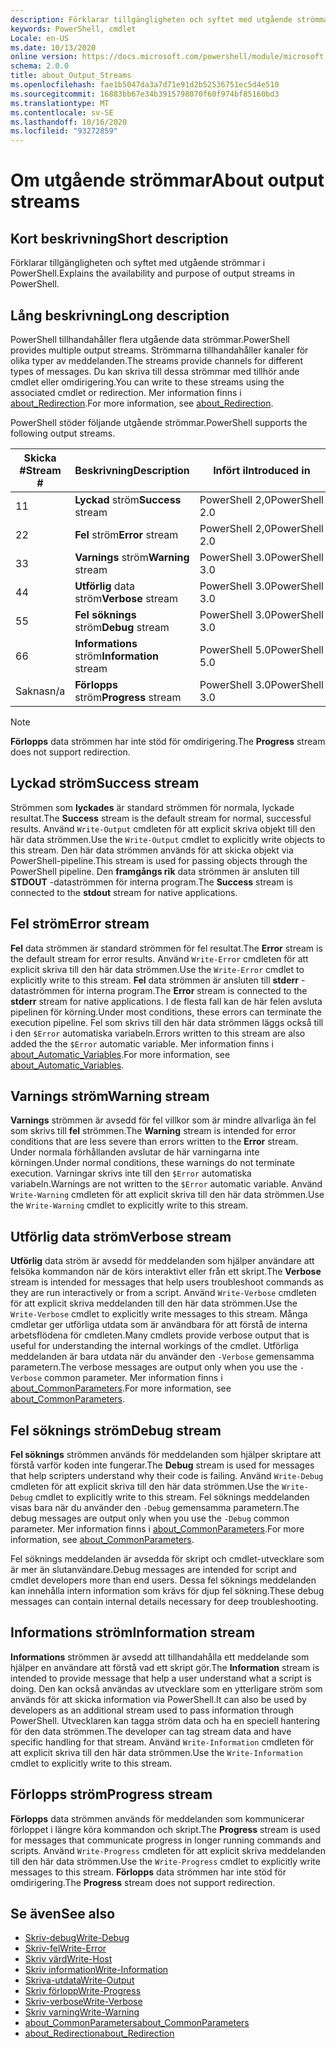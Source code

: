 ```yaml
---
description: Förklarar tillgängligheten och syftet med utgående strömmar i PowerShell.
keywords: PowerShell, cmdlet
Locale: en-US
ms.date: 10/13/2020
online version: https://docs.microsoft.com/powershell/module/microsoft.powershell.core/about/about_output_streams?view=powershell-7&WT.mc_id=ps-gethelp
schema: 2.0.0
title: about_Output_Streams
ms.openlocfilehash: fae1b5047da3a7d71e91d2b52536751ec5d4e510
ms.sourcegitcommit: 16883bb67e34b3915798070f60f974bf85160bd3
ms.translationtype: MT
ms.contentlocale: sv-SE
ms.lasthandoff: 10/16/2020
ms.locfileid: "93272859"
---
```

# <a name="about-output-streams"></a><span data-ttu-id="a1eb6-104">Om utgående strömmar</span><span class="sxs-lookup"><span data-stu-id="a1eb6-104">About output streams</span></span>

## <a name="short-description"></a><span data-ttu-id="a1eb6-105">Kort beskrivning</span><span class="sxs-lookup"><span data-stu-id="a1eb6-105">Short description</span></span>
<span data-ttu-id="a1eb6-106">Förklarar tillgängligheten och syftet med utgående strömmar i PowerShell.</span><span class="sxs-lookup"><span data-stu-id="a1eb6-106">Explains the availability and purpose of output streams in PowerShell.</span></span>

## <a name="long-description"></a><span data-ttu-id="a1eb6-107">Lång beskrivning</span><span class="sxs-lookup"><span data-stu-id="a1eb6-107">Long description</span></span>

<span data-ttu-id="a1eb6-108">PowerShell tillhandahåller flera utgående data strömmar.</span><span class="sxs-lookup"><span data-stu-id="a1eb6-108">PowerShell provides multiple output streams.</span></span> <span data-ttu-id="a1eb6-109">Strömmarna tillhandahåller kanaler för olika typer av meddelanden.</span><span class="sxs-lookup"><span data-stu-id="a1eb6-109">The streams provide channels for different types of messages.</span></span> <span data-ttu-id="a1eb6-110">Du kan skriva till dessa strömmar med tillhör ande cmdlet eller omdirigering.</span><span class="sxs-lookup"><span data-stu-id="a1eb6-110">You can write to these streams using the associated cmdlet or redirection.</span></span> <span data-ttu-id="a1eb6-111">Mer information finns i [about_Redirection](about_Redirection.md).</span><span class="sxs-lookup"><span data-stu-id="a1eb6-111">For more information, see [about_Redirection](about_Redirection.md).</span></span>

<span data-ttu-id="a1eb6-112">PowerShell stöder följande utgående strömmar.</span><span class="sxs-lookup"><span data-stu-id="a1eb6-112">PowerShell supports the following output streams.</span></span>

| <span data-ttu-id="a1eb6-113">Skicka #</span><span class="sxs-lookup"><span data-stu-id="a1eb6-113">Stream #</span></span> |      <span data-ttu-id="a1eb6-114">Beskrivning</span><span class="sxs-lookup"><span data-stu-id="a1eb6-114">Description</span></span>       | <span data-ttu-id="a1eb6-115">Infört i</span><span class="sxs-lookup"><span data-stu-id="a1eb6-115">Introduced in</span></span>  |    <span data-ttu-id="a1eb6-116">Skriv cmdlet</span><span class="sxs-lookup"><span data-stu-id="a1eb6-116">Write Cmdlet</span></span>     |
| -------- | ---------------------- | -------------- | ------------------- |
| <span data-ttu-id="a1eb6-117">1</span><span class="sxs-lookup"><span data-stu-id="a1eb6-117">1</span></span>        | <span data-ttu-id="a1eb6-118">**Lyckad** ström</span><span class="sxs-lookup"><span data-stu-id="a1eb6-118">**Success** stream</span></span>     | <span data-ttu-id="a1eb6-119">PowerShell 2,0</span><span class="sxs-lookup"><span data-stu-id="a1eb6-119">PowerShell 2.0</span></span> | `Write-Output`      |
| <span data-ttu-id="a1eb6-120">2</span><span class="sxs-lookup"><span data-stu-id="a1eb6-120">2</span></span>        | <span data-ttu-id="a1eb6-121">**Fel** ström</span><span class="sxs-lookup"><span data-stu-id="a1eb6-121">**Error** stream</span></span>       | <span data-ttu-id="a1eb6-122">PowerShell 2,0</span><span class="sxs-lookup"><span data-stu-id="a1eb6-122">PowerShell 2.0</span></span> | `Write-Error`       |
| <span data-ttu-id="a1eb6-123">3</span><span class="sxs-lookup"><span data-stu-id="a1eb6-123">3</span></span>        | <span data-ttu-id="a1eb6-124">**Varnings** ström</span><span class="sxs-lookup"><span data-stu-id="a1eb6-124">**Warning** stream</span></span>     | <span data-ttu-id="a1eb6-125">PowerShell 3.0</span><span class="sxs-lookup"><span data-stu-id="a1eb6-125">PowerShell 3.0</span></span> | `Write-Warning`     |
| <span data-ttu-id="a1eb6-126">4</span><span class="sxs-lookup"><span data-stu-id="a1eb6-126">4</span></span>        | <span data-ttu-id="a1eb6-127">**Utförlig** data ström</span><span class="sxs-lookup"><span data-stu-id="a1eb6-127">**Verbose** stream</span></span>     | <span data-ttu-id="a1eb6-128">PowerShell 3.0</span><span class="sxs-lookup"><span data-stu-id="a1eb6-128">PowerShell 3.0</span></span> | `Write-Verbose`     |
| <span data-ttu-id="a1eb6-129">5</span><span class="sxs-lookup"><span data-stu-id="a1eb6-129">5</span></span>        | <span data-ttu-id="a1eb6-130">**Fel söknings** ström</span><span class="sxs-lookup"><span data-stu-id="a1eb6-130">**Debug** stream</span></span>       | <span data-ttu-id="a1eb6-131">PowerShell 3.0</span><span class="sxs-lookup"><span data-stu-id="a1eb6-131">PowerShell 3.0</span></span> | `Write-Debug`       |
| <span data-ttu-id="a1eb6-132">6</span><span class="sxs-lookup"><span data-stu-id="a1eb6-132">6</span></span>        | <span data-ttu-id="a1eb6-133">**Informations** ström</span><span class="sxs-lookup"><span data-stu-id="a1eb6-133">**Information** stream</span></span> | <span data-ttu-id="a1eb6-134">PowerShell 5.0</span><span class="sxs-lookup"><span data-stu-id="a1eb6-134">PowerShell 5.0</span></span> | `Write-Information` |
| <span data-ttu-id="a1eb6-135">Saknas</span><span class="sxs-lookup"><span data-stu-id="a1eb6-135">n/a</span></span>      | <span data-ttu-id="a1eb6-136">**Förlopps** ström</span><span class="sxs-lookup"><span data-stu-id="a1eb6-136">**Progress** stream</span></span>    | <span data-ttu-id="a1eb6-137">PowerShell 3.0</span><span class="sxs-lookup"><span data-stu-id="a1eb6-137">PowerShell 3.0</span></span> | `Write-Progress`    |

> [!NOTE]
> <span data-ttu-id="a1eb6-138">**Förlopps** data strömmen har inte stöd för omdirigering.</span><span class="sxs-lookup"><span data-stu-id="a1eb6-138">The **Progress** stream does not support redirection.</span></span>

## <a name="success-stream"></a><span data-ttu-id="a1eb6-139">Lyckad ström</span><span class="sxs-lookup"><span data-stu-id="a1eb6-139">Success stream</span></span>

<span data-ttu-id="a1eb6-140">Strömmen som **lyckades** är standard strömmen för normala, lyckade resultat.</span><span class="sxs-lookup"><span data-stu-id="a1eb6-140">The **Success** stream is the default stream for normal, successful results.</span></span>
<span data-ttu-id="a1eb6-141">Använd `Write-Output` cmdleten för att explicit skriva objekt till den här data strömmen.</span><span class="sxs-lookup"><span data-stu-id="a1eb6-141">Use the `Write-Output` cmdlet to explicitly write objects to this stream.</span></span> <span data-ttu-id="a1eb6-142">Den här data strömmen används för att skicka objekt via PowerShell-pipeline.</span><span class="sxs-lookup"><span data-stu-id="a1eb6-142">This stream is used for passing objects through the PowerShell pipeline.</span></span> <span data-ttu-id="a1eb6-143">Den **framgångs rik** data strömmen är ansluten till **STDOUT** -dataströmmen för interna program.</span><span class="sxs-lookup"><span data-stu-id="a1eb6-143">The **Success** stream is connected to the **stdout** stream for native applications.</span></span>

## <a name="error-stream"></a><span data-ttu-id="a1eb6-144">Fel ström</span><span class="sxs-lookup"><span data-stu-id="a1eb6-144">Error stream</span></span>

<span data-ttu-id="a1eb6-145">**Fel** data strömmen är standard strömmen för fel resultat.</span><span class="sxs-lookup"><span data-stu-id="a1eb6-145">The **Error** stream is the default stream for error results.</span></span> <span data-ttu-id="a1eb6-146">Använd `Write-Error` cmdleten för att explicit skriva till den här data strömmen.</span><span class="sxs-lookup"><span data-stu-id="a1eb6-146">Use the `Write-Error` cmdlet to explicitly write to this stream.</span></span> <span data-ttu-id="a1eb6-147">**Fel** data strömmen är ansluten till **stderr** -dataströmmen för interna program.</span><span class="sxs-lookup"><span data-stu-id="a1eb6-147">The **Error** stream is connected to the **stderr** stream for native applications.</span></span> <span data-ttu-id="a1eb6-148">I de flesta fall kan de här felen avsluta pipelinen för körning.</span><span class="sxs-lookup"><span data-stu-id="a1eb6-148">Under most conditions, these errors can terminate the execution pipeline.</span></span> <span data-ttu-id="a1eb6-149">Fel som skrivs till den här data strömmen läggs också till i den `$Error` automatiska variabeln.</span><span class="sxs-lookup"><span data-stu-id="a1eb6-149">Errors written to this stream are also added the the `$Error` automatic variable.</span></span> <span data-ttu-id="a1eb6-150">Mer information finns i [about_Automatic_Variables](about_Automatic_Variables.md).</span><span class="sxs-lookup"><span data-stu-id="a1eb6-150">For more information, see [about_Automatic_Variables](about_Automatic_Variables.md).</span></span>

## <a name="warning-stream"></a><span data-ttu-id="a1eb6-151">Varnings ström</span><span class="sxs-lookup"><span data-stu-id="a1eb6-151">Warning stream</span></span>

<span data-ttu-id="a1eb6-152">**Varnings** strömmen är avsedd för fel villkor som är mindre allvarliga än fel som skrivs till **fel** strömmen.</span><span class="sxs-lookup"><span data-stu-id="a1eb6-152">The **Warning** stream is intended for error conditions that are less severe than errors written to the **Error** stream.</span></span> <span data-ttu-id="a1eb6-153">Under normala förhållanden avslutar de här varningarna inte körningen.</span><span class="sxs-lookup"><span data-stu-id="a1eb6-153">Under normal conditions, these warnings do not terminate execution.</span></span> <span data-ttu-id="a1eb6-154">Varningar skrivs inte till den `$Error` automatiska variabeln.</span><span class="sxs-lookup"><span data-stu-id="a1eb6-154">Warnings are not written to the `$Error` automatic variable.</span></span> <span data-ttu-id="a1eb6-155">Använd `Write-Warning` cmdleten för att explicit skriva till den här data strömmen.</span><span class="sxs-lookup"><span data-stu-id="a1eb6-155">Use the `Write-Warning` cmdlet to explicitly write to this stream.</span></span>

## <a name="verbose-stream"></a><span data-ttu-id="a1eb6-156">Utförlig data ström</span><span class="sxs-lookup"><span data-stu-id="a1eb6-156">Verbose stream</span></span>

<span data-ttu-id="a1eb6-157">**Utförlig** data ström är avsedd för meddelanden som hjälper användare att felsöka kommandon när de körs interaktivt eller från ett skript.</span><span class="sxs-lookup"><span data-stu-id="a1eb6-157">The **Verbose** stream is intended for messages that help users troubleshoot commands as they are run interactively or from a script.</span></span> <span data-ttu-id="a1eb6-158">Använd `Write-Verbose` cmdleten för att explicit skriva meddelanden till den här data strömmen.</span><span class="sxs-lookup"><span data-stu-id="a1eb6-158">Use the `Write-Verbose` cmdlet to explicitly write messages to this stream.</span></span> <span data-ttu-id="a1eb6-159">Många cmdletar ger utförliga utdata som är användbara för att förstå de interna arbetsflödena för cmdleten.</span><span class="sxs-lookup"><span data-stu-id="a1eb6-159">Many cmdlets provide verbose output that is useful for understanding the internal workings of the cmdlet.</span></span> <span data-ttu-id="a1eb6-160">Utförliga meddelanden är bara utdata när du använder den `-Verbose` gemensamma parametern.</span><span class="sxs-lookup"><span data-stu-id="a1eb6-160">The verbose messages are output only when you use the `-Verbose` common parameter.</span></span> <span data-ttu-id="a1eb6-161">Mer information finns i [about_CommonParameters](about_CommonParameters.md).</span><span class="sxs-lookup"><span data-stu-id="a1eb6-161">For more information, see [about_CommonParameters](about_CommonParameters.md).</span></span>

## <a name="debug-stream"></a><span data-ttu-id="a1eb6-162">Fel söknings ström</span><span class="sxs-lookup"><span data-stu-id="a1eb6-162">Debug stream</span></span>

<span data-ttu-id="a1eb6-163">**Fel söknings** strömmen används för meddelanden som hjälper skriptare att förstå varför koden inte fungerar.</span><span class="sxs-lookup"><span data-stu-id="a1eb6-163">The **Debug** stream is used for messages that help scripters understand why their code is failing.</span></span> <span data-ttu-id="a1eb6-164">Använd `Write-Debug` cmdleten för att explicit skriva till den här data strömmen.</span><span class="sxs-lookup"><span data-stu-id="a1eb6-164">Use the `Write-Debug` cmdlet to explicitly write to this stream.</span></span> <span data-ttu-id="a1eb6-165">Fel söknings meddelanden visas bara när du använder den `-Debug` gemensamma parametern.</span><span class="sxs-lookup"><span data-stu-id="a1eb6-165">The debug messages are output only when you use the `-Debug` common parameter.</span></span> <span data-ttu-id="a1eb6-166">Mer information finns i [about_CommonParameters](about_CommonParameters.md).</span><span class="sxs-lookup"><span data-stu-id="a1eb6-166">For more information, see [about_CommonParameters](about_CommonParameters.md).</span></span>

<span data-ttu-id="a1eb6-167">Fel söknings meddelanden är avsedda för skript och cmdlet-utvecklare som är mer än slutanvändare.</span><span class="sxs-lookup"><span data-stu-id="a1eb6-167">Debug messages are intended for script and cmdlet developers more than end users.</span></span> <span data-ttu-id="a1eb6-168">Dessa fel söknings meddelanden kan innehålla intern information som krävs för djup fel sökning.</span><span class="sxs-lookup"><span data-stu-id="a1eb6-168">These debug messages can contain internal details necessary for deep troubleshooting.</span></span>

## <a name="information-stream"></a><span data-ttu-id="a1eb6-169">Informations ström</span><span class="sxs-lookup"><span data-stu-id="a1eb6-169">Information stream</span></span>

<span data-ttu-id="a1eb6-170">**Informations** strömmen är avsedd att tillhandahålla ett meddelande som hjälper en användare att förstå vad ett skript gör.</span><span class="sxs-lookup"><span data-stu-id="a1eb6-170">The **Information** stream is intended to provide message that help a user understand what a script is doing.</span></span> <span data-ttu-id="a1eb6-171">Den kan också användas av utvecklare som en ytterligare ström som används för att skicka information via PowerShell.</span><span class="sxs-lookup"><span data-stu-id="a1eb6-171">It can also be used by developers as an additional stream used to pass information through PowerShell.</span></span> <span data-ttu-id="a1eb6-172">Utvecklaren kan tagga ström data och ha en speciell hantering för den data strömmen.</span><span class="sxs-lookup"><span data-stu-id="a1eb6-172">The developer can tag stream data and have specific handling for that stream.</span></span> <span data-ttu-id="a1eb6-173">Använd `Write-Information` cmdleten för att explicit skriva till den här data strömmen.</span><span class="sxs-lookup"><span data-stu-id="a1eb6-173">Use the `Write-Information` cmdlet to explicitly write to this stream.</span></span>

## <a name="progress-stream"></a><span data-ttu-id="a1eb6-174">Förlopps ström</span><span class="sxs-lookup"><span data-stu-id="a1eb6-174">Progress stream</span></span>

<span data-ttu-id="a1eb6-175">**Förlopps** data strömmen används för meddelanden som kommunicerar förloppet i längre köra kommandon och skript.</span><span class="sxs-lookup"><span data-stu-id="a1eb6-175">The **Progress** stream is used for messages that communicate progress in longer running commands and scripts.</span></span> <span data-ttu-id="a1eb6-176">Använd `Write-Progress` cmdleten för att explicit skriva meddelanden till den här data strömmen.</span><span class="sxs-lookup"><span data-stu-id="a1eb6-176">Use the `Write-Progress` cmdlet to explicitly write messages to this stream.</span></span> <span data-ttu-id="a1eb6-177">**Förlopps** data strömmen har inte stöd för omdirigering.</span><span class="sxs-lookup"><span data-stu-id="a1eb6-177">The **Progress** stream does not support redirection.</span></span>

## <a name="see-also"></a><span data-ttu-id="a1eb6-178">Se även</span><span class="sxs-lookup"><span data-stu-id="a1eb6-178">See also</span></span>

- [<span data-ttu-id="a1eb6-179">Skriv-debug</span><span class="sxs-lookup"><span data-stu-id="a1eb6-179">Write-Debug</span></span>](xref:Microsoft.PowerShell.Utility.Write-Debug)
- [<span data-ttu-id="a1eb6-180">Skriv-fel</span><span class="sxs-lookup"><span data-stu-id="a1eb6-180">Write-Error</span></span>](xref:Microsoft.PowerShell.Utility.Write-Error)
- [<span data-ttu-id="a1eb6-181">Skriv värd</span><span class="sxs-lookup"><span data-stu-id="a1eb6-181">Write-Host</span></span>](xref:Microsoft.PowerShell.Utility.Write-Host)
- [<span data-ttu-id="a1eb6-182">Skriv information</span><span class="sxs-lookup"><span data-stu-id="a1eb6-182">Write-Information</span></span>](xref:Microsoft.PowerShell.Utility.Write-Information)
- [<span data-ttu-id="a1eb6-183">Skriva-utdata</span><span class="sxs-lookup"><span data-stu-id="a1eb6-183">Write-Output</span></span>](xref:Microsoft.PowerShell.Utility.Write-Output)
- [<span data-ttu-id="a1eb6-184">Skriv förlopp</span><span class="sxs-lookup"><span data-stu-id="a1eb6-184">Write-Progress</span></span>](xref:Microsoft.PowerShell.Utility.Write-Progress)
- [<span data-ttu-id="a1eb6-185">Skriv-verbose</span><span class="sxs-lookup"><span data-stu-id="a1eb6-185">Write-Verbose</span></span>](xref:Microsoft.PowerShell.Utility.Write-Verbose)
- [<span data-ttu-id="a1eb6-186">Skriv varning</span><span class="sxs-lookup"><span data-stu-id="a1eb6-186">Write-Warning</span></span>](xref:Microsoft.PowerShell.Utility.Write-Warning)
- [<span data-ttu-id="a1eb6-187">about_CommonParameters</span><span class="sxs-lookup"><span data-stu-id="a1eb6-187">about_CommonParameters</span></span>](about_CommonParameters.md)
- [<span data-ttu-id="a1eb6-188">about_Redirection</span><span class="sxs-lookup"><span data-stu-id="a1eb6-188">about_Redirection</span></span>](about_Redirection.md)
